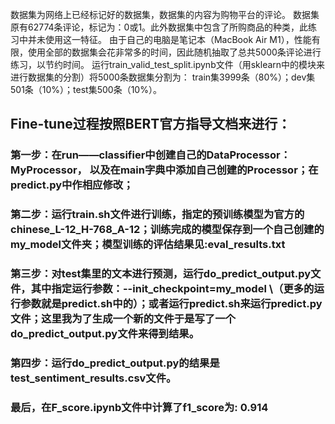 数据集为网络上已经标记好的数据集，数据集的内容为购物平台的评论。
数据集原有62774条评论，标记为：0或1。此外数据集中包含了所购商品的种类，此练习中并未使用这一特征。
由于自己的电脑是笔记本（MacBook Air M1），性能有限，使用全部的数据集会花非常多的时间，因此随机抽取了总共5000条评论进行练习，以节约时间。
运行train_valid_test_split.ipynb文件（用sklearn中的模块来进行数据集的分割）将5000条数据集分割为： train集3999条（80%）；dev集501条（10%）；test集500条（10%）。

## Fine-tune过程按照BERT官方指导文档来进行：
### 第一步：在run——classifier中创建自己的DataProcessor：MyProcessor， 以及在main字典中添加自己创建的Processor；在predict.py中作相应修改；
### 第二步：运行train.sh文件进行训练，指定的预训练模型为官方的chinese_L-12_H-768_A-12；训练完成的模型保存到一个自己创建的my_model文件夹；模型训练的评估结果见:eval_results.txt
### 第三步：对test集里的文本进行预测，运行do_predict_output.py文件，其中指定运行参数：--init_checkpoint=my_model \（更多的运行参数就是predict.sh中的）；或者运行predict.sh来运行predict.py文件；这里我为了生成一个新的文件于是写了一个do_predict_output.py文件来得到结果。
### 第四步：运行do_predict_output.py的结果是test_sentiment_results.csv文件。

### 最后，在F_score.ipynb文件中计算了f1_score为: 0.914




